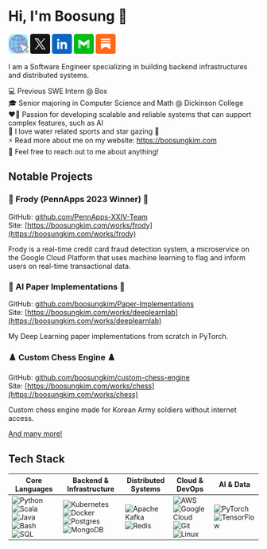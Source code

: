 # Hi, I'm Boosung 👋


[<img src="./Assets/www2.png" width="40" alt="">](https://boosungkim.com)
[<img src="./Assets/X.svg" width="40" alt="">](https://twitter.com/bytesofboosung)
[<img src="./Assets/LinkedIn.svg" width="40" alt="">](https://www.linkedin.com/in/boosungk/)
[<img src="./Assets/Email.svg" width="40" alt="">](mailto:boosung@boosungkim.com)
[<img src="./Assets/Substack.svg" width="40" alt="">](https://boosung.substack.com/)
<!-- [<img src="./Assets/StackOverflow.svg" width="40" alt="">](https://stackoverflow.com/users/18632840/boosungkim) -->

I am a Software Engineer specializing in building backend infrastructures and distributed systems.

💻 Previous SWE Intern @ Box  
🎓 Senior majoring in Computer Science and Math @ Dickinson College  
❤️‍🔥 Passion for developing scalable and reliable systems that can support complex features, such as AI  
🌊 I love water related sports and star gazing 🌠  
⚡ Read more about me on my website: https://boosungkim.com  
💬 Feel free to reach out to me about anything!


## Notable Projects
### 🐸 Frody (PennApps 2023 Winner) 🐸
GitHub: [github.com/PennApps-XXIV-Team](https://github.com/PennApps-XXIV-Team)  
Site: [https://boosungkim.com/works/frody](https://boosungkim.com/works/frody)

Frody is a real-time credit card fraud detection system, a microservice on the Google Cloud Platform that uses machine learning to flag and inform users on real-time transactional data.

### 🤖 AI Paper Implementations 🤖
GitHub: [github.com/boosungkim/Paper-Implementations](https://github.com/boosungkim/Paper-Implementations)  
Site: [https://boosungkim.com/works/deeplearnlab](https://boosungkim.com/works/deeplearnlab)

My Deep Learning paper implementations from scratch in PyTorch.

### ♟️ Custom Chess Engine ♟️
GitHub: [github.com/boosungkim/custom-chess-engine](https://github.com/boosungkim/custom-chess-engine)  
Site: [https://boosungkim.com/works/chess](https://boosungkim.com/works/chess)

Custom chess engine made for Korean Army soldiers without internet access.

<a href="https://github.com/boosungkim?tab=repositories">And many more! </a>

## Tech Stack

| Core Languages | Backend & Infrastructure | Distributed Systems | Cloud & DevOps | AI & Data |
|----------------|--------------------------|---------------------|----------------|-----------|
| ![Python](https://img.shields.io/badge/python-3670A0?style=for-the-badge&logo=python&logoColor=ffdd54) ![Scala](https://img.shields.io/badge/scala-%23DC322F.svg?style=for-the-badge&logo=scala&logoColor=white) ![Java](https://img.shields.io/badge/java-%23ED8B00.svg?style=for-the-badge&logo=openjdk&logoColor=white) ![Bash](https://img.shields.io/badge/bash-%23121011.svg?style=for-the-badge&logo=gnu-bash&logoColor=white) ![SQL](https://img.shields.io/badge/sql-%2300758F.svg?style=for-the-badge&logo=postgresql&logoColor=white) | ![Kubernetes](https://img.shields.io/badge/kubernetes-%23326ce5.svg?style=for-the-badge&logo=kubernetes&logoColor=white) ![Docker](https://img.shields.io/badge/docker-%230db7ed.svg?style=for-the-badge&logo=docker&logoColor=white) ![Postgres](https://img.shields.io/badge/postgres-%23316192.svg?style=for-the-badge&logo=postgresql&logoColor=white) ![MongoDB](https://img.shields.io/badge/MongoDB-%234ea94b.svg?style=for-the-badge&logo=mongodb&logoColor=white) | ![Apache Kafka](https://img.shields.io/badge/kafka-%23023131.svg?style=for-the-badge&logo=apachekafka&logoColor=white) ![Redis](https://img.shields.io/badge/redis-%23DC382D.svg?style=for-the-badge&logo=redis&logoColor=white) | ![AWS](https://img.shields.io/badge/AWS-%23FF9900.svg?style=for-the-badge&logo=amazon-aws&logoColor=white) ![Google Cloud](https://img.shields.io/badge/GoogleCloud-%234285F4.svg?style=for-the-badge&logo=google-cloud&logoColor=white) ![Git](https://img.shields.io/badge/git-%23F05033.svg?style=for-the-badge&logo=git&logoColor=white) ![Linux](https://img.shields.io/badge/Linux-FCC624?style=for-the-badge&logo=linux&logoColor=black) | ![PyTorch](https://img.shields.io/badge/PyTorch-%23EE4C2C.svg?style=for-the-badge&logo=PyTorch&logoColor=white) ![TensorFlow](https://img.shields.io/badge/TensorFlow-%23FF6F00.svg?style=for-the-badge&logo=TensorFlow&logoColor=white) |


<!-- [![Boosung's GitHub stats](https://github-readme-stats-three-psi-25.vercel.app/api?username=boosungkim)](https://github.com/boosungkim/github-readme-stats) -->

<!-- Icons: https://github.com/Ileriayo/markdown-badges/tree/4e6e5d6e2c0e497b542bc9856fb927b9bfdaf175 -->
<!-- GitHub ReadMe Stats: https://github.com/boosungkim/github-readme-stats -->
